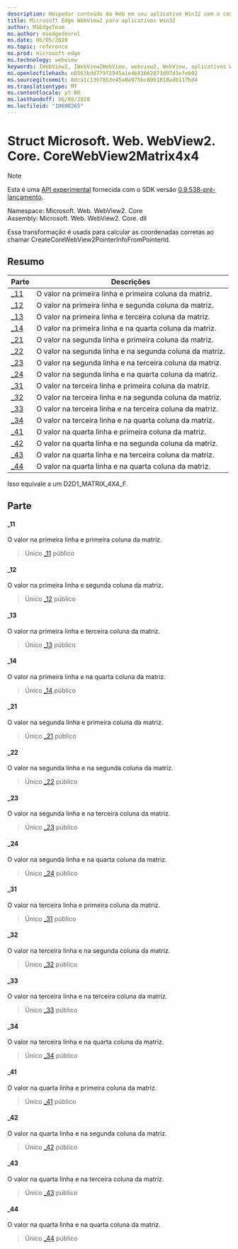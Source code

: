 ```yaml
---
description: Hospedar conteúdo da Web em seu aplicativo Win32 com o controle WebView2 do Microsoft Edge
title: Microsoft Edge WebView2 para aplicativos Win32
author: MSEdgeTeam
ms.author: msedgedevrel
ms.date: 06/05/2020
ms.topic: reference
ms.prod: microsoft-edge
ms.technology: webview
keywords: IWebView2, IWebView2WebView, webview2, WebView, aplicativos Win32, Win32, Edge, ICoreWebView2, ICoreWebView2Controller, controle do navegador, HTML Edge
ms.openlocfilehash: e8563bdd77972945a1e4b81662071d07d1efeb02
ms.sourcegitcommit: 8dca1c1367853e45a0a975bc89b1818adb117bd4
ms.translationtype: MT
ms.contentlocale: pt-BR
ms.lasthandoff: 06/08/2020
ms.locfileid: "10698265"
---
```

# Struct Microsoft. Web. WebView2. Core. CoreWebView2Matrix4x4 

> [!NOTE]
> Esta é uma [API experimental](../../../concepts/versioning.md#experimental-apis) fornecida com o SDK versão [0.9.538-pré-lançamento](../../../releasenotes.md#09538).

Namespace: Microsoft. Web. WebView2. Core \
Assembly: Microsoft. Web. WebView2. Core. dll

Essa transformação é usada para calcular as coordenadas corretas ao chamar CreateCoreWebView2PointerInfoFromPointerId.

## Resumo

 Parte                        | Descrições
--------------------------------|---------------------------------------------
[_11](#_11) | O valor na primeira linha e primeira coluna da matriz.
[_12](#_12) | O valor na primeira linha e segunda coluna da matriz.
[_13](#_13) | O valor na primeira linha e terceira coluna da matriz.
[_14](#_14) | O valor na primeira linha e na quarta coluna da matriz.
[_21](#_21) | O valor na segunda linha e primeira coluna da matriz.
[_22](#_22) | O valor na segunda linha e na segunda coluna da matriz.
[_23](#_23) | O valor na segunda linha e na terceira coluna da matriz.
[_24](#_24) | O valor na segunda linha e na quarta coluna da matriz.
[_31](#_31) | O valor na terceira linha e primeira coluna da matriz.
[_32](#_32) | O valor na terceira linha e na segunda coluna da matriz.
[_33](#_33) | O valor na terceira linha e na terceira coluna da matriz.
[_34](#_34) | O valor na terceira linha e na quarta coluna da matriz.
[_41](#_41) | O valor na quarta linha e primeira coluna da matriz.
[_42](#_42) | O valor na quarta linha e na segunda coluna da matriz.
[_43](#_43) | O valor na quarta linha e na terceira coluna da matriz.
[_44](#_44) | O valor na quarta linha e na quarta coluna da matriz.

Isso equivale a um D2D1_MATRIX_4X4_F.

## Parte

#### _11 

O valor na primeira linha e primeira coluna da matriz.

> Único [_11](#_11) público

#### _12 

O valor na primeira linha e segunda coluna da matriz.

> Único [_12](#_12) público

#### _13 

O valor na primeira linha e terceira coluna da matriz.

> Único [_13](#_13) público

#### _14 

O valor na primeira linha e na quarta coluna da matriz.

> Único [_14](#_14) público

#### _21 

O valor na segunda linha e primeira coluna da matriz.

> Único [_21](#_21) público

#### _22 

O valor na segunda linha e na segunda coluna da matriz.

> Único [_22](#_22) público

#### _23 

O valor na segunda linha e na terceira coluna da matriz.

> Único [_23](#_23) público

#### _24 

O valor na segunda linha e na quarta coluna da matriz.

> Único [_24](#_24) público

#### _31 

O valor na terceira linha e primeira coluna da matriz.

> Único [_31](#_31) público

#### _32 

O valor na terceira linha e na segunda coluna da matriz.

> Único [_32](#_32) público

#### _33 

O valor na terceira linha e na terceira coluna da matriz.

> Único [_33](#_33) público

#### _34 

O valor na terceira linha e na quarta coluna da matriz.

> Único [_34](#_34) público

#### _41 

O valor na quarta linha e primeira coluna da matriz.

> Único [_41](#_41) público

#### _42 

O valor na quarta linha e na segunda coluna da matriz.

> Único [_42](#_42) público

#### _43 

O valor na quarta linha e na terceira coluna da matriz.

> Único [_43](#_43) público

#### _44 

O valor na quarta linha e na quarta coluna da matriz.

> Único [_44](#_44) público

